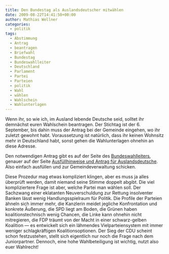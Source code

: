 ```yaml
---
title: Den Bundestag als Auslandsdeutscher mitwählen
date: 2009-08-22T14:41:50+00:00
author: Mathias Wellner
categories:
  - politik
tags:
  - Abstimmung
  - Antrag
  - beantragen
  - Briefwahl
  - Bundestag
  - Bundeswahlleiter
  - Deutschland
  - Parlament
  - Partei
  - Parteien
  - politik
  - Wahl
  - wählen
  - Wahlschein
  - Wahlunterlagen
---
```

Wenn ihr, so wie ich, im Ausland lebende Deutsche seid, solltet ihr demnächst euren Wahlschein beantragen. Der Stichtag ist der 6. September, bis dahin muss der Antrag bei der Gemeinde eingehen, wo ihr zuletzt gewohnt habt. Voraussetzung ist natürlich, dass ihr keinen Wohnsitz mehr in Deutschland habt, sonst gehen die Wahlunterlagen ohnehin an diese Adresse.

Den notwendigen Antrag gibt es auf der Seite des [Bundeswahlleiters](http://www.bundeswahlleiter.de), genauer auf der Seite [Ausfüllhinweise und Antrag für Auslandsdeutsche](http://www.bundeswahlleiter.de/de/bundestagswahlen/BTW_BUND_09/auslandsdeutsche/ausfuellhinweise_antrag/index.html). Also einfach ausfüllen und zur Gemeindeverwaltung schicken. 

Diese Prozedur mag etwas kompliziert klingen, aber es muss ja alles überprüft werden, damit niemand seine Stimme doppelt abgibt. Die viel kompliziertere Frage ist aber, welche Partei man wählen soll. Der Sachzwang einer eklatanten Neuverschuldung zur Rettung insolventer Banken lässt wenig Handlungsspielraum für Politik. Die Profile der Parteien ähneln sich immer mehr, die Kanzlerin meidet jegliche Konfrontation und konkrete Äußerung, die SPD liegt am Boden, die Grünen haben koalitionstechnisch wenig Chancen, die Linke kann ohnehin nicht mitregieren, die FDP träumt von der Macht in einer schwarz-gelben Koalition &mdash; es entwickelt sich ein lähmendes Vielparteiensystem mit immer weniger schlagkräftigen Koalitionsoptionen. Der Sieg der CDU scheint schon festzustehen, stellt sich eigentlich nur noch die Frage nach dem Juniorpartner. Dennoch, eine hohe Wahlbeteiligung ist wichtig, nutzt also euer Wahlrecht!